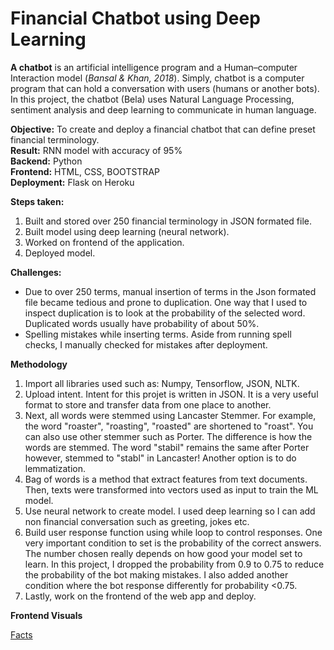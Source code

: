 # Financial Chatbot using Deep Learning
**A chatbot** is an artificial intelligence program and a Human–computer Interaction model (*Bansal & Khan, 2018*). Simply, chatbot is a computer program that can hold a conversation with users (humans or another bots). In this project, the chatbot (Bela) uses Natural Language Processing, sentiment analysis and deep learning to communicate in human language. 

**Objective:** To create and deploy a financial chatbot that can define preset financial terminology. <br>
**Result:** RNN model with accuracy of 95% <br>
**Backend:** Python <br>
**Frontend:** HTML, CSS, BOOTSTRAP <br>
**Deployment:** Flask on Heroku <br>

**Steps taken:**
1. Built and stored over 250 financial terminology in JSON formated file.
2. Built model using deep learning (neural network).
3. Worked on frontend of the application.
4. Deployed model.

**Challenges:**
- Due to over 250 terms, manual insertion of terms in the Json formated file became tedious and prone to duplication. One way that I used to inspect duplication is to look at the probability of the selected word. Duplicated words usually have probability of about 50%. 
- Spelling mistakes while inserting terms. Aside from running spell checks, I manually checked for mistakes after deployment.

**Methodology**
1. Import all libraries used such as: Numpy, Tensorflow, JSON, NLTK.
2. Upload intent. Intent for this projet is written in JSON. It is a very useful format to store and transfer data from one place to another.
3. Next, all words were stemmed using Lancaster Stemmer. For example, the word "roaster", "roasting", "roasted" are shortened to "roast". You can also use other stemmer such as Porter. The difference is how the words are stemmed. The word "stabil" remains the same after Porter however, stemmed to "stabl" in Lancaster! Another option is to do lemmatization. 
4. Bag of words is a method that extract features from text documents. Then, texts were transformed into vectors used as input to train the ML model.
5. Use neural network to create model. I used deep learning so I can add non financial conversation such as greeting, jokes etc.
6. Build user response function using while loop to control responses. One very important condition to set is the probability of the correct answers. The number chosen really depends on how good your model set to learn. In this project, I dropped the probability from 0.9 to 0.75 to reduce the probability of the bot making mistakes. I also added another condition where the bot response differently for probability <0.75.
7. Lastly, work on the frontend of the web app and deploy.

**Frontend Visuals**

[Facts]('https://github.com/Hafizah/Financial-Chatbot-Model-Deployment-Using-Deep-Learning/blob/main/result%20images/Facts.jpg')
